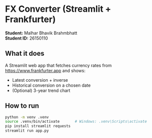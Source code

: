 # FX Converter (Streamlit + Frankfurter)

**Student:** Malhar Bhavik Brahmbhatt  
**Student ID:** 26150110

## What it does
A Streamlit web app that fetches currency rates from https://www.frankfurter.app and shows:
- Latest conversion + inverse
- Historical conversion on a chosen date
- (Optional) 3-year trend chart

## How to run
```bash
python -m venv .venv
source .venv/bin/activate       # Windows: .venv\Scripts\activate
pip install streamlit requests
streamlit run app.py
